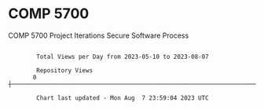 # COMP 5700
COMP 5700 Project Iterations
Secure Software Process

```

        Total Views per Day from 2023-05-10 to 2023-08-07

        Repository Views
       0 ┼─────────────────────────────────────────────────────────────────────────────────────────

        Chart last updated - Mon Aug  7 23:59:04 2023 UTC
        
```
